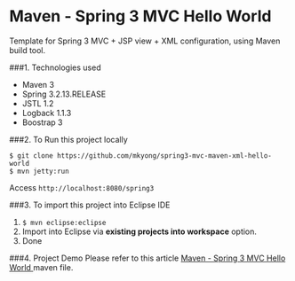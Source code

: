 Maven - Spring 3 MVC Hello World
===============================
Template for Spring 3 MVC + JSP view + XML configuration, using Maven build tool.

###1. Technologies used
* Maven 3
* Spring 3.2.13.RELEASE
* JSTL 1.2
* Logback 1.1.3
* Boostrap 3

###2. To Run this project locally
```shell
$ git clone https://github.com/mkyong/spring3-mvc-maven-xml-hello-world
$ mvn jetty:run
```
Access ```http://localhost:8080/spring3```

###3. To import this project into Eclipse IDE
1. ```$ mvn eclipse:eclipse```
2. Import into Eclipse via **existing projects into workspace** option.
3. Done

###4. Project Demo
Please refer to this article [Maven - Spring 3 MVC Hello World ](http://www.mkyong.com/spring3/spring-3-mvc-hello-world-example/)
maven file.

